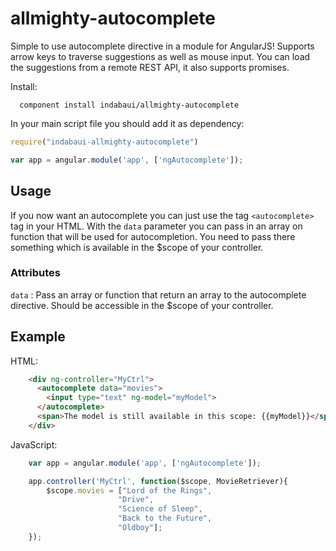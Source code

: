 allmighty-autocomplete
======================

Simple to use autocomplete directive in a module for AngularJS!
Supports arrow keys to traverse suggestions as well as mouse input. 
You can load the suggestions from a remote REST API, it also supports promises. 

Install:

```
  component install indabaui/allmighty-autocomplete
```

In your main script file you should add it as dependency:

```javascript
require("indabaui-allmighty-autocomplete")

var app = angular.module('app', ['ngAutocomplete']);
```

## Usage

If you now want an autocomplete you can just use the tag `<autocomplete>` tag in your HTML. With the `data` parameter you can pass in an array on function that will be used for autocompletion. You need to pass there something which is available in the $scope of your controller. 

### Attributes

`data` : Pass an array or function that return an array to the autocomplete directive. Should be accessible in the $scope of your controller.

## Example

HTML: 
```html
    <div ng-controller="MyCtrl">  
      <autocomplete data="movies">
      	<input type="text" ng-model="myModel">
      </autocomplete>
      <span>The model is still available in this scope: {{myModel}}</span>
    </div>
```

JavaScript:
```javascript
	var app = angular.module('app', ['ngAutocomplete']);

	app.controller('MyCtrl', function($scope, MovieRetriever){
		$scope.movies = ["Lord of the Rings",
		 				"Drive",
		 				"Science of Sleep",
		 				"Back to the Future",
		 				"Oldboy"];
	});

```


